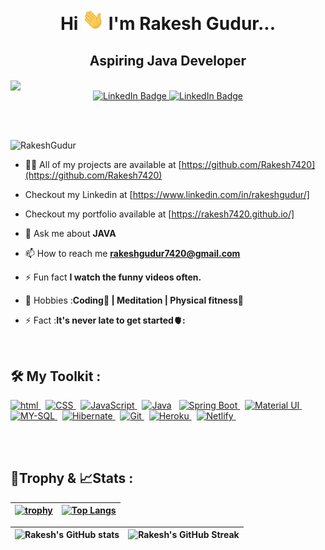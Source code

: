 <h1 align="center">
    Hi
    <img src="https://raw.githubusercontent.com/ABSphreak/ABSphreak/master/gifs/Hi.gif" width="35">
    I'm Rakesh Gudur...
</h1>                 
<h2 align="center">
   Aspiring Java Developer
</h2>

 <img align="center" src="https://www.arkasoftwares.com/blog/wp-content/uploads/2021/01/header_banner-2.jpg" />
<!-- Adding Social Buttons -->
<div id="badges" align="center">
  <a href="https://www.linkedin.com/in/rakesh-gudur-a73b59179/">
    <img src="https://img.shields.io/badge/Rkesh Gudur-blue?style=for-the-badge&logo=linkedin&logoColor=white" alt="LinkedIn Badge"/>
  </a>
  <a href="mailto:rakeshgudru7420@gmail.com">
    <img src="https://img.shields.io/badge//Rakesh Gudur-red?style=for-the-badge&logo=gmail&logoColor=white" alt="LinkedIn Badge"/>
  </a>
 
</div>

<br> <br>

>

<p align="left"> <img src="https://komarev.com/ghpvc/?username=RakeshGudur&label=Profile%20views&color=0e75b6&style=flat" alt="RakeshGudur" /> </p>

- 👨‍💻 All of my projects are available at [https://github.com/Rakesh7420](https://github.com/Rakesh7420)
- Checkout my Linkedin at [https://www.linkedin.com/in/rakeshgudur/]
- Checkout my portfolio available at [https://rakesh7420.github.io/]

- 💬 Ask me about **JAVA**

- 📫 How to reach me **rakeshgudur7420@gmail.com**

- ⚡ Fun fact **I watch the funny videos often.**

- 🎯 Hobbies :**Coding📕 | Meditation | Physical fitness👊**

- ⚡ Fact :**It's never late to get started🫀:**

</br>
<!-- <h3 align="left">Connect with me:</h3>
<p align="center"> -->

## 🛠 My Toolkit :

<div>

 <!-- [![My Skills](https://skills.thijs.gg/icons?i=react,js,html,css,git,heroku,MongoDb,nodejs,redux)](https://skills.thijs.gg) -->
<p margin-top="2rem">

<a href="#"> <img src="https://img.shields.io/badge/HTML-orange?style=for-the-badge&labelColor=black&logo=html5&logoColor=orange" alt="html"/> </a> &nbsp;
<a href="#"> <img src="https://img.shields.io/badge/CSS-blue?style=for-the-badge&labelColor=black&logo=css3&logoColor=blue" alt="CSS"/> </a> &nbsp;
<a href="#"> <img src="https://img.shields.io/badge/-Javascript-F0DB4F?style=for-the-badge&labelColor=black&logo=javascript&logoColor=F0DB4F" alt="JavaScript"/> </a> &nbsp;
<a href="https://github.com/search?q=user%3Aabhishek-0713+language%3Ajava"><img alt="Java" src="https://custom-icon-badges.demolab.com/badge/Java-007396.svg?logo=java&logoColor=white"></a> &nbsp;
<a href="#"> <img src="https://img.shields.io/badge/-Springboot-007acc?style=for-the-badge&labelColor=black&logo=springboot&logoColor=007acc" alt="Spring Boot"/> </a> &nbsp;
<a href="#"> <img src="https://img.shields.io/badge/Material--UI-0081CB?style=for-the-badge&logo=material-ui&logoColor=white" alt="Material UI"/> </a> &nbsp;
<a href="#"> <img src="https://img.shields.io/badge/-MySQL-609857?style=for-the-badge&labelColor=black&logo=Mysqk&logoColor=609857" alt="MY-SQL"/> </a> &nbsp;
<a href="#"> <img src="https://img.shields.io/badge/-Hibernate-000000?style=for-the-badge&labelColor=black&logo=hibernate&logoColor=2361DAFB" alt="Hibernate"/> </a> &nbsp;
<a href="#"> <img src="https://img.shields.io/badge/Git-F05032?style=for-the-badge&labelColor=black&logo=git&logoColor=white" alt="Git"/> </a> &nbsp;
<a href="#"> <img src="https://img.shields.io/badge/Heroku-430098?style=for-the-badge&labelColor=black&logo=heroku&logoColor=white" alt="Heroku"/> </a> &nbsp;
<a href="#"> <img src="https://img.shields.io/badge/Netlify-00C7B7?style=for-the-badge&labelColor=black&logo=netlify&logoColor=white" alt="Netlify"/> </a> &nbsp;

</p>

<br /><br />

## 🎯Trophy & 📈Stats :

| [![trophy](https://github-profile-trophy.vercel.app/?username=Rakesh7420)](https://github.com/Rakesh7420/github-profile-trophy) | [![Top Langs](https://github-readme-stats.vercel.app/api/top-langs/?username=Rakesh7420&layout=compact)](https://github.com/Rakesh7420/github-readme-stats) |
| :-----------------------------------------------------------------------------------------------------------------------------: | :---------------------------------------------------------------------------------------------------------------------------------------------------------: |

| ![Rakesh's GitHub stats](https://github-readme-stats.vercel.app/api?username=Rakesh7420&show_icons=true&theme=dark) | ![Rakesh's GitHub Streak](https://github-readme-streak-stats.herokuapp.com/?user=Rakesh7420&theme=dark) |
| :-----------------------------------------------------------------------------------------------------------------: | :-----------------------------------------------------------------------------------------------------: |

<br /><br />

</div>

<!---
Rakesh_Gudur/Rakesh7420  is a ✨ special ✨ repository because its `README.md` (this file) appears on your GitHub profile.
You can click the Preview link to take a look at your changes.
--->

<!-- saflj
adf
 -->
